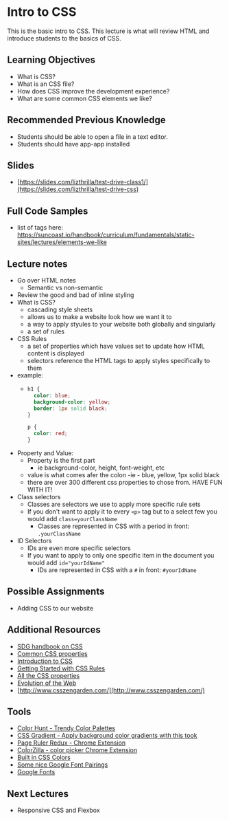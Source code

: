 # Intro to CSS

This is the basic intro to CSS. This lecture is what will review HTML and introduce students to the basics of CSS.

## Learning Objectives

- What is CSS?
- What is an CSS file?
- How does CSS improve the development experience?
- What are some common CSS elements we like?

## Recommended Previous Knowledge

- Students should be able to open a file in a text editor.
- Students should have app-app installed

## Slides

- [https://slides.com/lizthrilla/test-drive-class1/](https://slides.com/lizthrilla/test-drive-css)

## Full Code Samples

- list of tags here: https://suncoast.io/handbook/curriculum/fundamentals/static-sites/lectures/elements-we-like

## Lecture notes

- Go over HTML notes
  - Semantic vs non-semantic
- Review the good and bad of inline styling
- What is CSS?
  - cascading style sheets
  - allows us to make a website look how we want it to
  - a way to apply styules to your website both globally and singularly
  - a set of rules
- CSS Rules
  - a set of properties which have values set to update how HTML content is displayed
  - selectors reference the HTML tags to apply styles specifically to them
- example:
  - ```css
    h1 {
      color: blue;
      background-color: yellow;
      border: 1px solid black;
    }

    p {
      color: red;
    }
    ```
- Property and Value:
  - Property is the first part
    - ie background-color, height, font-weight, etc
  - value is what comes afer the colon
    -ie - blue, yellow, 1px solid black
  - there are over 300 different css properties to chose from. HAVE FUN WITH IT!
- Class selectors
  - Classes are selectors we use to apply more specific rule sets 
  - If you don't want to apply it to every `<p>` tag but to a select few you would add `class=yourClassName`
    - Classes are represented in CSS with a period in front: `.yourClassName`
- ID Selectors
  - IDs are even more specific selectors
  - If you want to apply to only one specific item in the document you would add `id="yourIdName"`
    - IDs are represented in CSS with a `#` in front: `#yourIdName`


## Possible Assignments

- Adding CSS to our website

## Additional Resources

- [SDG handbook on CSS](https://handbook.suncoast.io/lessons/css-intro)
- [Common CSS properties](https://developer.mozilla.org/en-US/docs/Web/CSS/CSS_Properties_Reference)
- [Introduction to CSS](https://developer.mozilla.org/en-US/docs/Learn/CSS/Introduction_to_CSS)
- [Getting Started with CSS Rules](https://developer.mozilla.org/en-US/docs/Learn/Getting_started_with_the_web/CSS_basics#Anatomy_of_a_CSS_ruleset)
- [All the CSS properties](https://developer.mozilla.org/en-US/docs/Web/CSS/Reference#Keyword_index)
- [Evolution of the Web](http://www.evolutionoftheweb.com)
- [http://www.csszengarden.com/](http://www.csszengarden.com/)


## Tools

- [Color Hunt - Trendy Color Palettes](https://colorhunt.co/)
- [CSS Gradient - Apply background color gradients with this took](https://cssgradient.io/)
- [Page Ruler Redux - Chrome Extension](https://chrome.google.com/webstore/detail/page-ruler-redux/giejhjebcalaheckengmchjekofhhmal?hl=en)
- [ColorZilla - color picker Chrome Extension](https://chrome.google.com/webstore/detail/colorzilla/bhlhnicpbhignbdhedgjhgdocnmhomnp?hl=en)
- [Built in CSS Colors](https://developer.mozilla.org/en-US/docs/Web/CSS/color_value)
- [Some nice Google Font Pairings](http://femmebot.github.io/google-type/)
- [Google Fonts](https://fonts.google.com/)

## Next Lectures

- Responsive CSS and Flexbox
